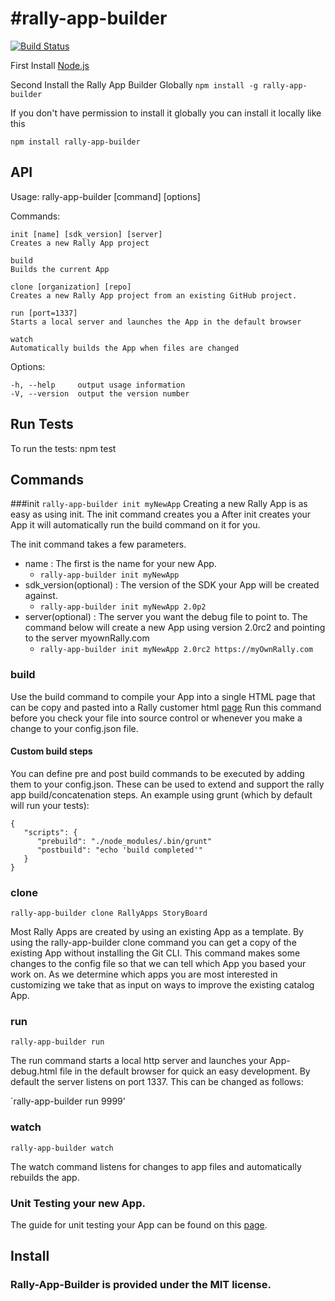#rally-app-builder
=================
[![Build Status](https://travis-ci.org/RallyApps/rally-app-builder.png?branch=master)](https://travis-ci.org/RallyApps/rally-app-builder)



First Install [Node.js](http://nodejs.org/)

Second Install the Rally App Builder Globally
`npm install -g rally-app-builder`

If you don't have permission to install it globally you can install it locally like this

`npm install rally-app-builder`

## API

  Usage: rally-app-builder [command] [options]

  Commands:

    init [name] [sdk_version] [server]
    Creates a new Rally App project

    build
    Builds the current App

    clone [organization] [repo]
    Creates a new Rally App project from an existing GitHub project.

    run [port=1337]
    Starts a local server and launches the App in the default browser

    watch
    Automatically builds the App when files are changed

  Options:

    -h, --help     output usage information
    -V, --version  output the version number


## Run Tests

To run the tests:
npm test


## Commands

###init
`rally-app-builder init myNewApp`
Creating a new Rally App is as easy as using init. The init command creates you a  After init creates your App it will automatically run the build command on it for you.

The init command takes a few parameters.  
*  name : The first is the name for your new App.
    *  `rally-app-builder init myNewApp`
*  sdk_version(optional) : The version of the SDK your App will be created against.
    *  `rally-app-builder init myNewApp 2.0p2`
*  server(optional) : The server you want the debug file to point to. The command below will create a new App using version 2.0rc2 and pointing to the server myownRally.com
    *  `rally-app-builder init myNewApp 2.0rc2 https://myOwnRally.com`

### build

Use the build command to compile your App into a single HTML page that can be copy and pasted into a Rally customer html [page](http://www.rallydev.com/custom-html)
Run this command before you check your file into source control or whenever you make a change to your config.json file.

#### Custom build steps

You can define pre and post build commands to be executed by adding them to your config.json. These can be used to extend and support the rally app build/concatenation steps. An example using grunt (which by default will run your tests):
```
{
   "scripts": {
      "prebuild": "./node_modules/.bin/grunt"
      "postbuild": "echo 'build completed'"
   }
}
```

### clone
`rally-app-builder clone RallyApps StoryBoard`

Most Rally Apps are created by using an existing App as a template.
By using the rally-app-builder clone command you can get a copy of the existing App without installing the Git CLI.
This command makes some changes to the config file so that we can tell which App you based your work on. As we determine
which apps you are most interested in customizing we take that as input on ways to improve the existing catalog App.

### run
`rally-app-builder run`

The run command starts a local http server and launches your App-debug.html file in the default browser for quick an easy development.
By default the server listens on port 1337.  This can be changed as follows:

`rally-app-builder run 9999'

### watch
`rally-app-builder watch`

The watch command listens for changes to app files and automatically rebuilds the app.

### Unit Testing your new App.

The guide for unit testing your App can be found on this [page](testing.markdown).

## Install

### Rally-App-Builder is provided under the MIT license.

